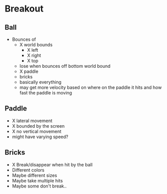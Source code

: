 # Breakout

## Ball

- Bounces of
  - X world bounds
    - X left
    - X right
    - X top
  - lose when bounces off bottom world bound
  - X paddle
  - bricks
  - basically everything
  - may get more velocity based on where on the paddle it hits and how fast the paddle is moving

## Paddle

- X lateral movement
- X bounded by the screen
- X no vertical movement
- might have varying speed?

## Bricks

- X Break/disappear when hit by the ball
- Different colors
- Maybe different sizes
- Maybe take multiple hits
- Maybe some don't break..
